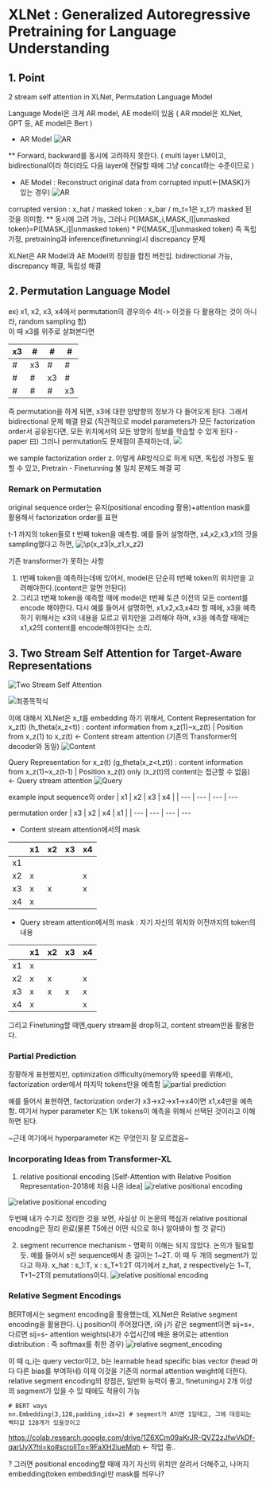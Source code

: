 # XLNet : Generalized Autoregressive Pretraining for Language Understanding

## 1. Point  
2 stream self attention in XLNet, Permutation Language Model  

Language Model은 크게 AR model, AE model이 있음 ( AR model은 XLNet, GPT 등, AE model은 Bert )  

* AR Model
![AR](https://github.com/Chuck2Win/Paper_Review/blob/master/image/1.png)

** Forward, backward를 동시에 고려하지 못한다. ( multi layer LM이고, bidirectional이라 하더라도 다음 layer에 전달할 때에 그냥 concat하는 수준이므로 )

* AE Model : Reconstruct original data from corrupted input(<-[MASK]가 있는 경우)
![AR](https://github.com/Chuck2Win/Paper_Review/blob/master/image/2.png)

corrupted version : x_hat / masked token : x_bar / m_t=1은 x_t가 masked 된 것을 의미함.
** 동시에 고려 가능, 그러나 P([MASK_i,MASK_l]|unmasked token)=P([MASK_i]|unmasked token) * P([MASK_l]|unmasked token) 즉 독립 가정, pretraining과 inference(finetunning)시 discrepancy 문제

XLNet은 AR Model과 AE Model의 장점을 합친 버전임.
bidirectional 가능, discrepancy 해결, 독립성 해결

## 2. Permutation Language Model

ex) x1, x2, x3, x4에서 permutation의 경우의수 4!(-> 이것을 다 활용하는 것이 아니라, random sampling 함)  
이 때 x3를 위주로 살펴본다면


| x3 | # | # | # |  
| ---          | ---          | ---          | ---          
| # | x3 | # | # |  
| # | # | x3 | # |  
| # | # | # | x3 |  

즉 permutation을 하게 되면, x3에 대한 양방향의 정보가 다 들어오게 된다. 그래서 bidirectional 문제 해결 완료
(직관적으로 model parameters가 모든 factorization order서 공유된다면, 모든 위치에서의 모든 방향의 정보를 학습할 수 있게 된다 - paper 曰)
그러나 permutation도 문제점이 존재하는데,
![](https://github.com/Chuck2Win/Paper_Review/blob/master/image/CodeCogsEqn%20(1).gif)

we sample factorization order z.
이렇게 AR방식으로 하게 되면, 독립성 가정도 필할 수 있고, Pretrain - Finetunning 불 일치 문제도 해결 可

### Remark on Permutation
original sequence order는 유지(positional encoding 활용)+attention mask를 활용해서 factorization order를 표현 

t-1 까지의 token들로 t 번째 token을 예측함.
예를 들어 설명하면, x4,x2,x3,x1의 것을 sampling했다고 하면, ![$\p(x_z3|x_z1,x_z2)$](https://github.com/Chuck2Win/Paper_Review/blob/master/image/CodeCogsEqn.gif)

기존 transformer가 못하는 사항
1. t번째 token을 예측하는데에 있어서, model은 단순히 t번째 token의 위치만을 고려해야한다.(content은 알면 안된다)
2. 그리고 t번째 token을 예측할 때에 model은 t번째 토큰 이전의 모든 content를 encode 해야한다.
다시 예를 들어서 설명하면, x1,x2,x3,x4라 할 때에, x3을 예측하기 위해서는 x3의 내용을 모르고 위치만을 고려해야 하며, x3을 예측할 때에는 x1,x2의 content를 encode해야한다는 소리.

## 3. Two Stream Self Attention for Target-Aware Representations
![Two Stream Self Attention](https://github.com/Chuck2Win/Paper_Review/blob/master/image/3.png)

![최종목적식](https://github.com/Chuck2Win/Paper_Review/blob/master/image/4.png)

이에 대해서 XLNet은 x_t를 embedding 하기 위해서,
Content Representation for x_z(t) (h_theta(x_z<t)) : content information from x_z(1)~x_z(t) | Position from x_z(1) to x_z(t)
<- Content stream attention (기존의 Transformer의 decoder와 동일)
![Content](https://github.com/Chuck2Win/Paper_Review/blob/master/image/6.png)

Query Representation for x_z(t) (g_theta(x_z<t,zt)) : content information from x_z(1)~x_z(t-1) | Position x_z(t) only (x_z(t)의 content는 접근할 수 없음)
<- Query stream attention 
![Query](https://github.com/Chuck2Win/Paper_Review/blob/master/image/7.png)

example 
input sequence의 order 
| x1 | x2 | x3 | x4 |
| ---          | ---          | ---          | ---          

permutation order 
| x3 | x2 | x4 | x1 |
| ---          | ---          | ---          | ---          


- Content stream attention에서의 mask

| | x1 | x2 | x3 | x4 |
| ---          | ---          | ---          | ---          | ---          
| x1 | | | | |
| x2 | x |  | | x |
| x3 | x | x | | x |
| x4 | x | | | |


- Query stream attention에서의 mask : 자기 자신의 위치와 이전까지의 token의 내용

| | x1 | x2 | x3 | x4 |
| ---          | ---          | ---          | ---          | ---          
| x1 | x | | | |
| x2 | x | x  | | x |
| x3 | x | x | x | x |
| x4 | x | | | x |

그리고 Finetuning할 때엔,query stream을 drop하고, content stream만을 활용한다.

### Partial Prediction
장황하게 표현했지만, optimization difficulty(memory와 speed를 위해서), factorization order에서 마지막 tokens만을 예측함
![partial prediction](https://github.com/Chuck2Win/Paper_Review/blob/master/image/5.png)

예를 들어서 표현하면, factorization order가 x3->x2->x1->x4이면 x1,x4만을 예측함.
여기서 hyper parameter K는 1/K tokens이 예측을 위해서 선택된 것이라고 이해하면 된다.

~근데 여기에서 hyperparameter K는 무엇인지 잘 모르겠음~

### Incorporating Ideas from Transformer-XL
1) relative positional encoding 
[Self-Attention with Relative Position Representation-2018에 처음 나온 idea]
![relative positional encoding](https://github.com/Chuck2Win/Paper_Review/blob/master/image/8.png)

![relative positional encoding](https://github.com/Chuck2Win/Paper_Review/blob/master/image/9.png)

두번째 내가 수기로 정리한 것을 보면, 사실상 이 논문의 핵심과 relative positional encoding은 정리 완료(물론 T5에선 어떤 식으로 하나 알아봐야 할 것 같다)

2) segment recurrence mechanism - 명확히 이해는 되지 않았다. 논의가 필요할 듯.
예를 들어서 s란 sequence에서 총 길이는 1~2T. 이 때 두 개의 segment가 있다고 하자. x_hat : s_1:T, x : s_T+1:2T 
여기에서 z_hat, z respectively는 1~T, T+1~2T의 pemutations이다.
![relative positional encoding](https://github.com/Chuck2Win/Paper_Review/blob/master/image/10.png)

### Relative Segment Encodings
BERT에서는 segment encoding을 활용했는데, XLNet은 Relative segment encoding을 활용한다.
i,j position이 주어졌다면, i와 j가 같은 segment이면 sij=s+, 다르면 sij=s- 
attention weights(내가 수업시간에 배운 용어로는 attention distribution : 즉 softmax를 취한 경우) 
![relative segment_encoding](https://github.com/Chuck2Win/Paper_Review/blob/master/image/11.png)

이 때 q_i는 query vector이고, b는 learnable head specific bias vector (head 마다 다른 bias를 부여하네)
이제 이것을 기존의 normal attention weight에 더한다.
relative segment encoding의 장점은, 일반화 능력이 좋고, finetuning시 2개 이상의 segment가 있을 수 있 때에도 적용이 가능

```
# BERT ways
nn.Embedding(3,128,padding_idx=2) # segment가 A이면 1일테고, 그에 대응되는 벡터값 128개가 있을것이고
```
https://colab.research.google.com/drive/1Z6XCm09aKrJR-QVZ2zJfwVkDf-qarUyX?hl=ko#scrollTo=9FaXH2iueMqh <- 작업 중..



? 그러면 positional encoding할 때에 자기 자신의 위치만 살려서 더해주고, 나머지 embedding(token embedding)만 mask를 씌우나?


